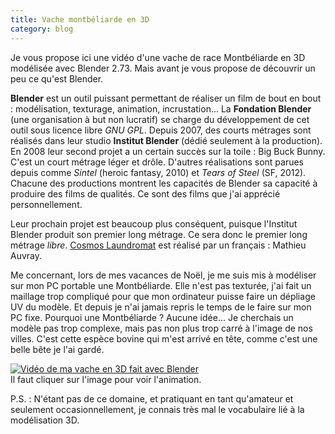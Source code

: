 ```yaml
---
title: Vache montbéliarde en 3D
category: blog
---
```


Je vous propose ici une vidéo d'une vache de race Montbéliarde en 3D modélisée avec Blender 2.73. 
Mais avant je vous propose de découvrir un peu ce qu'est Blender.

**Blender** est un outil puissant permettant de réaliser un film de bout en bout : modélisation, texturage, animation, incrustation... 
La **Fondation Blender** (une organisation à but non lucratif) se charge du développement de cet outil sous licence libre *GNU GPL*. 
Depuis 2007, des courts métrages sont réalisés dans leur studio **Institut Blender** (dédié seulement à la production). 
En 2008 leur second projet a un certain succès sur la toile : Big Buck Bunny. C'est un court métrage léger et drôle. 
D'autres réalisations sont parues depuis comme *Sintel* (heroic fantasy, 2010) et *Tears of Steel* (SF, 2012). 
Chacune des productions montrent les capacités de Blender sa capacité à produire des films de qualités. Ce sont des films que j'ai apprécié personnellement.

Leur prochain projet est beaucoup plus conséquent, puisque l'Institut Blender produit son premier long métrage. 
Ce sera donc le premier long métrage *libre*. [Cosmos Laundromat](http://gooseberry.blender.org/ "site officiel de Cosmos Laundromat") est réalisé par un français : Mathieu Auvray.

Me concernant, lors de mes vacances de Noël, je me suis mis à modéliser sur mon PC portable une Montbéliarde. 
Elle n'est pas texturée, j'ai fait un maillage trop compliqué pour que mon ordinateur puisse faire un dépliage UV du modèle. 
Et depuis je n'ai jamais repris le temps de le faire sur mon PC fixe. 
Pourquoi une Montbéliarde ? Aucune idée... Je cherchais un modèle pas trop complexe, mais pas non plus trop carré à l'image de nos villes. 
C'est cette espèce bovine qui m'est arrivé en tête, comme c'est une belle bête je l'ai gardé.

[![Vidéo de ma vache en 3D fait avec Blender](http://img.youtube.com/vi/JHYLSh-9dgw/0.jpg)](http://www.youtube.com/watch?v=JHYLSh-9dgw)  
Il faut cliquer sur l'image pour voir l'animation.

P.S. : N'étant pas de ce domaine, et pratiquant en tant qu'amateur et seulement occasionnellement, je connais très mal le vocabulaire lié à la modélisation 3D.

